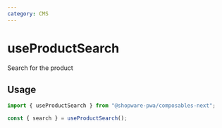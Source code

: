 ```yaml
---
category: CMS
---
```


# useProductSearch

Search for the product

## Usage

```ts
import { useProductSearch } from "@shopware-pwa/composables-next";

const { search } = useProductSearch();
```
